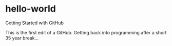 # hello-world
Getting Started with GitHub

This is the first edit of a GitHub.  Getting back into programming after a short 35 year break...

